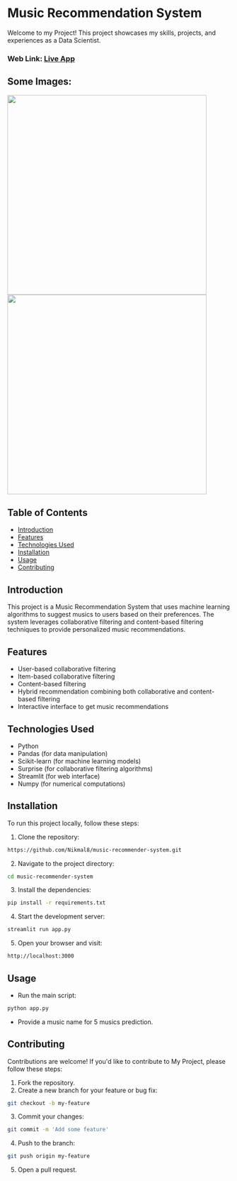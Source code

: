 # Music Recommendation System
Welcome to my Project! This project showcases my skills, projects, and experiences as a Data Scientist.

### Web Link: [Live App](https://musicrecommendersystem-dxk5pq2apezdpydygyrlvi.streamlit.app/)


## Some Images:
<img width="450px;" src="https://github.com/user-attachments/assets/48a2dcb2-fe39-44f6-a2f3-fb0e39cc897e"/>
<img width="450px;" src="https://github.com/user-attachments/assets/3ece2a81-f041-4ae6-aeb5-69d691d656a8"/>


## Table of Contents
- [Introduction](#introduction)
- [Features](#features)
- [Technologies Used](#technologies-used)
- [Installation](#installation)
- [Usage](#usage)
- [Contributing](#contributing)

## Introduction
This project is a Music Recommendation System that uses machine learning algorithms to suggest musics to users based on their preferences. The system leverages collaborative filtering and content-based filtering techniques to provide personalized music recommendations.
## Features
- User-based collaborative filtering
- Item-based collaborative filtering
- Content-based filtering
- Hybrid recommendation combining both collaborative and content-based filtering
- Interactive interface to get music recommendations

## Technologies Used
- Python
- Pandas (for data manipulation)
- Scikit-learn (for machine learning models)
- Surprise (for collaborative filtering algorithms)
- Streamlit (for web interface)
- Numpy (for numerical computations)

## Installation
To run this project locally, follow these steps:

1. Clone the repository: 
```bash
https://github.com/Nikmal8/music-recommender-system.git
```
2. Navigate to the project directory: 
```bash
cd music-recommender-system
```
3. Install the dependencies: 
```bash
pip install -r requirements.txt
```
4. Start the development server: 
```bash
streamlit run app.py
```
5. Open your browser and visit: 
```bash
http://localhost:3000
```

## Usage
- Run the main script:
```bash
python app.py
```

- Provide a music name for 5 musics prediction.

## Contributing
Contributions are welcome! If you'd like to contribute to My Project, please follow these steps:

1. Fork the repository.
2. Create a new branch for your feature or bug fix: 
```bash
git checkout -b my-feature
```
3. Commit your changes: 
```bash
git commit -m 'Add some feature'
```
4. Push to the branch: 
```bash
git push origin my-feature
```
5. Open a pull request.



